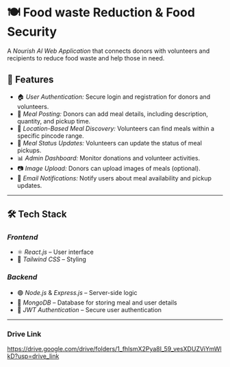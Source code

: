 # 🍽 Food waste Reduction & Food Security

A *Nourish AI Web Application* that connects donors with volunteers and recipients to reduce food waste and help those in need.

## 🚀 Features
- 🏠 *User Authentication:* Secure login and registration for donors and volunteers.
- 🍛 *Meal Posting:* Donors can add meal details, including description, quantity, and pickup time.
- 📍 *Location-Based Meal Discovery:* Volunteers can find meals within a specific pincode range.
- 🔄 *Meal Status Updates:* Volunteers can update the status of meal pickups.
- 📊 *Admin Dashboard:* Monitor donations and volunteer activities.
- 📷 *Image Upload:* Donors can upload images of meals (optional).
- 📩 *Email Notifications:* Notify users about meal availability and pickup updates.

---

## 🛠 Tech Stack
### *Frontend*
- ⚛ *React.js* – User interface
- 🎨 *Tailwind CSS* – Styling

### *Backend*
- 🟢 *Node.js* & *Express.js* – Server-side logic
- 📄 *MongoDB* – Database for storing meal and user details
- 🔑 *JWT Authentication* – Secure user authentication

---

### Drive Link ###

https://drive.google.com/drive/folders/1_fhlsmX2Pya8I_59_vesXDUZViYmWlkD?usp=drive_link
